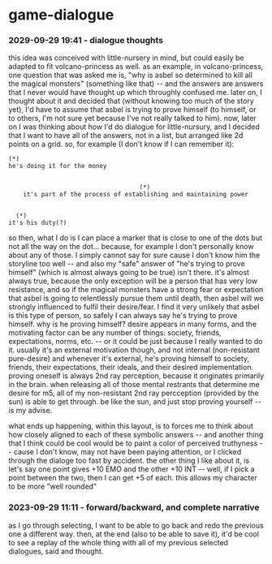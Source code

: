 # game-dialogue

### 2029-09-29 19:41 - dialogue thoughts

this idea was conceived with little-nursery in mind, but could easily be adapted to fit volcano-princess as well. as an example, in volcano-princess, one question that was asked me is, "why is asbel so determined to kill all the magical monsters" (something like that) -- and the answers are answers that I never would have thought up which throughly confused me. later on, I thought about it and decided that (without knowing too much of the story yet), I'd have to assume that asbel is trying to prove himself (to himself, or to others, I'm not sure yet because I've not really talked to him).
now, later on I was thinking about how I'd do dialogue for little-nursury, and I decided that I want to have all of the answers, not in a list, but arranged like 2d points on a grid. so, for example (I don't know if I can remember it):

```
(*)
he's doing it for the money


                                    (*)
    it's part of the process of establishing and maintaining power


  (*)
it's his duty(?)

```

so then, what I do is I can place a marker that is close to one of the dots but not all the way on the dot... because, for example I don't personally know about any of those. I simply cannot say for sure cause I don't know him the storyline too well -- and also my "safe" answer of "he's trying to prove himself" (which is almost always going to be true) isn't there.
  it's almost always true, because the only exception will be a person that has very low resistance, and so if the magical monsters have a strong fear or expectation that asbel is going to relentlessly pursue them until death, then asbel will we strongly influenced to fulfil their desire/fear. I find it very unlikely that asbel is this type of person, so safely I can always say he's trying to prove himself.
    why is he proving himself? desire appears in many forms, and the motivating factor can be any number of things: society, friends, expectations, norms, etc. -- or it could be just because I really wanted to do it. usually it's an external motivation though, and not internal (non-resistant pure-desire) and whenever it's external, he's proving himself to society, friends, their expectations, their ideals, and their desired implementation.
    proving oneself is always 2nd ray perception, because it originates primarily in the brain. when releasing all of those mental restrants that determine me desire for m5, all of my non-resistant 2nd ray percception (provided by the sun) is able to get through. be like the sun, and just stop proving yourself -- is my advise.

what ends up happening, within this layout, is to forces me to think about how closely aligned to each of these symbolic answers -- and another thing that I think could be cool would be to paint a color of perceived truthyness -- cause I don't know, may not have been paying attention, or I clicked through the dialoge too fast by accident.
the other thing I like about it, is let's say one point gives +10 EMO and the other +10 INT -- well, if I pick a point between the two, then I can get +5 of each. this allows my character to be more "well rounded"

### 2023-09-29 11:11 - forward/backward, and complete narrative

as I go through selecting, I want to be able to go back and redo the previous one a different way. then, at the end (also to be able to save it), it'd be cool to see a replay of the whole thing with all of my previous selected dialogues, said and thought.

